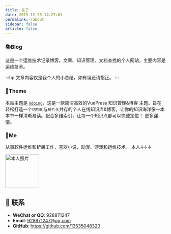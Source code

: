 ```yaml
---
title: 关于
date: 2019-12-25 14:27:01
permalink: /about
sidebar: false
article: false
---
```


### 📚Blog
这是一个运维技术记录博客。文章、知识管理、文档查找的个人网站，主要内容是运维技术。

:::tip
文章内容仅是我个人的小总结，如有误还请指正。
:::

### 🎨Theme
本站主题是 [`Vdoing`](https://github.com/xugaoyi/vuepress-theme-vdoing)，这是一款简洁高效的VuePress 知识管理&博客 主题。旨在轻松打造一个`结构化`与`碎片化`并存的个人在线知识库&博客，让你的知识海洋像一本本书一样清晰易读。配合多维索引，让每一个知识点都可以快速定位！ 更多[详情](https://github.com/xugaoyi/vuepress-theme-vdoing)。


### 🐼Me
从事软件运维和铲屎工作，喜欢小说、动漫、游戏和运维技术。 本人↓↓↓

<img src='https://www.zzcdev.cn/myblog/img/20200805113001.jpg' alt='本人照片' style="width:106px;">


## :email: 联系

- **WeChat or QQ**: <a :href="qqUrl" class='qq'>928871247</a>
- **Email**:  <a href="mailto:928871247@qq.com">928871247@qq.com</a>
- **GitHub**: <https://github.com/13535048320>

<script>
  export default {
    data(){
      return {
        qqUrl: 'tencent://message/?uin=894072666&Site=&Menu=yes'
      }
    },
    mounted(){
      const flag =  navigator.userAgent.match(/(phone|pad|pod|iPhone|iPod|ios|iPad|Android|Mobile|BlackBerry|IEMobile|MQQBrowser|JUC|Fennec|wOSBrowser|BrowserNG|WebOS|Symbian|Windows Phone)/i);
      if(flag){
        this.qqUrl = 'mqqwpa://im/chat?chat_type=wpa&uin=894072666&version=1&src_type=web&web_src=oicqzone.com'
      }
    }
  }
</script>
